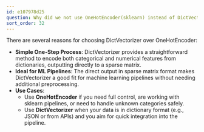 ```yaml
---
id: e107978d25
question: Why did we not use OneHotEncoder(sklearn) instead of DictVectorizer?
sort_order: 32
---
```


There are several reasons for choosing DictVectorizer over OneHotEncoder:

- **Simple One-Step Process**: DictVectorizer provides a straightforward method to encode both categorical and numerical features from dictionaries, outputting directly to a sparse matrix.
- **Ideal for ML Pipelines**: The direct output in sparse matrix format makes DictVectorizer a good fit for machine learning pipelines without needing additional preprocessing.
- **Use Cases**: 
  - Use **OneHotEncoder** if you need full control, are working with sklearn pipelines, or need to handle unknown categories safely.
  - Use **DictVectorizer** when your data is in dictionary format (e.g., JSON or from APIs) and you aim for quick integration into the pipeline.